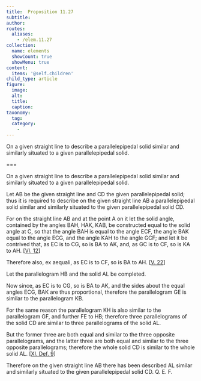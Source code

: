 ```yaml
---
title:  Proposition 11.27
subtitle: 
author:
routes:
  aliases:
    - /elem.11.27
collection:
  name: elements
  showCount: true
  showMenu: true
content:
  items: '@self.children'
child_type: article
figure:
  image:
  alt:
  title:
  caption:
taxonomy:
  tag:
  category:
    - 
---
```


<p>
       <hi rend="ital">On a given straight line to describe a parallelepipedal solid similar and similarly situated to a given parallelepipedal solid.</hi>
      </p>

===

<p>
       <span class="ital">On a given straight line to describe a parallelepipedal solid similar and similarly situated to a given parallelepipedal solid.</span>
      </p>

<p>Let <span class="ital">AB</span> be the given straight line and <span class="ital">CD</span> the given parallelepipedal solid; thus it is required to describe on the given straight line <span class="ital">AB</span> a parallelepipedal solid similar and similarly situated to the given parallelepipedal solid <span class="ital">CD</span>. 
      </p>

<p>For on the straight line <span class="ital">AB</span> and at the point <span class="ital">A</span> on it let the solid angle, contained by the angles <span class="ital">BAH</span>, <span class="ital">HAK</span>, <span class="ital">KAB</span>, be constructed equal to the solid angle at <span class="ital">C</span>, so that the angle <span class="ital">BAH</span> is equal to the angle <span class="ital">ECF</span>, the angle <span class="ital">BAK</span> equal to the angle <span class="ital">ECG</span>, and the angle <span class="ital">KAH</span> to the angle <span class="ital">GCF</span>; and let it be contrived that, as <span class="ital">EC</span> is to <span class="ital">CG</span>, so is <span class="ital">BA</span> to <span class="ital">AK</span>, and, as <span class="ital">GC</span> is to <span class="ital">CF</span>, so is <span class="ital">KA</span> to <span class="ital">AH</span>. [<a href="/elem.6.12">VI. 12</a>] </p>

<p>Therefore also, <foreign lang="la">ex aequali</foreign>, as <span class="ital">EC</span> is to <span class="ital">CF</span>, so is <span class="ital">BA</span> to <span class="ital">AH</span>. [<a href="/elem.5.22">V. 22</a>] </p>

<p>Let the parallelogram <span class="ital">HB</span> and the solid <span class="ital">AL</span> be completed. </p>

<p>Now since, as <span class="ital">EC</span> is to <span class="ital">CG</span>, so is <span class="ital">BA</span> to <span class="ital">AK</span>, and the sides about the equal angles <span class="ital">ECG</span>, <span class="ital">BAK</span> are thus proportional, <pb n="330"/>therefore the parallelogram <span class="ital">GE</span> is similar to the parallelogram <span class="ital">KB</span>. </p>

<p>For the same reason the parallelogram <span class="ital">KH</span> is also similar to the parallelogram <span class="ital">GF</span>, and further <span class="ital">FE</span> to <span class="ital">HB</span>; therefore three parallelograms of the solid <span class="ital">CD</span> are similar to three parallelograms of the solid <span class="ital">AL</span>. </p>

<p>But the former three are both equal and similar to the three opposite parallelograms, and the latter three are both equal and similar to the three opposite parallelograms; therefore the whole solid <span class="ital">CD</span> is similar to the whole solid <span class="ital">AL</span>. [<a href="/elem.11.def.9">XI. Def. 9</a>] </p>

<p>Therefore on the given straight line <span class="ital">AB</span> there has been described <span class="ital">AL</span> similar and similarly situated to the given parallelepipedal solid <span class="ital">CD</span>. Q. E. F.</p>
